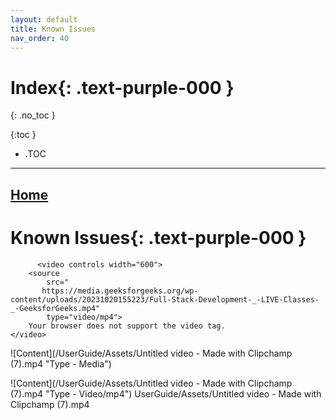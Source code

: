 ```yaml
---
layout: default
title: Known Issues
nav_order: 40
---
```


<html>
<head>
<style>
.button {
  padding: 5px 12px;
  text-align: center;
  text-decoration: none;
  display: inline-block;
  font-size: 9px;
  margin: 4px 2px;
  cursor: pointer; }
.button1 {background-color: #555555;} /* Black */
.button2 {background-color: white;}
.button1 {color: white;}
.button2 {color: grey;}
.button1 {border: none;}
.button2 {border: 1px solid grey}
.button1 {border-radius: 5px;}
.button2 {border-radius: 5px;}
</style>
</head>
</html>

# **Index**{: .text-purple-000 }
{: .no_toc }

{:toc }
- .TOC

___

## [Home](https://docs.mrqr.me/)
# **Known Issues**{: .text-purple-000 }

          <video controls width="600">
        <source
            src="
           https://media.geeksforgeeks.org/wp-content/uploads/20231020155223/Full-Stack-Development-_-LIVE-Classes-_-GeeksforGeeks.mp4"
            type="video/mp4">
        Your browser does not support the video tag.
    </video>
![Content](/UserGuide/Assets/Untitled video - Made with Clipchamp (7).mp4 "Type - Media")

![Content](/UserGuide/Assets/Untitled video - Made with Clipchamp (7).mp4 "Type - Video/mp4")
UserGuide/Assets/Untitled video - Made with Clipchamp (7).mp4

